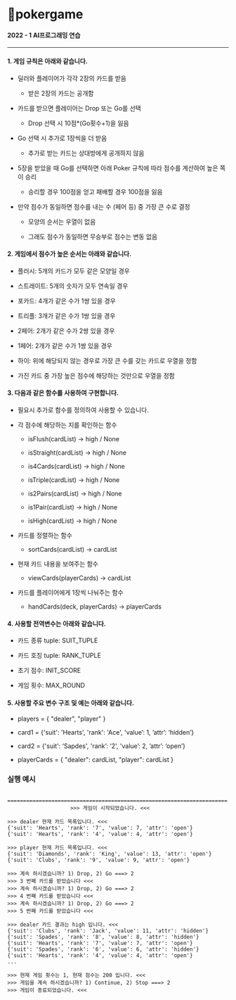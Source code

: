 # 🙈pokergame
#### 2022 - 1 AI프로그래밍 연습
-------------------------------------------

#### 1. 게임 규칙은 아래와 같습니다.



* 딜러와 플레이어가 각각 2장의 카드를 받음

   - 받은 2장의 카드는 공개함

* 카드를 받으면 플레이어는 Drop 또는 Go를 선택

   - Drop 선택 시 10점*(Go횟수+1)을 잃음

* Go 선택 시 추가로 1장씩을 더 받음

   - 추가로 받는 카드는 상대방에게 공개하지 않음

* 5장을 받았을 때 Go를 선택하면 아래 Poker 규칙에 따라 점수를 계산하여 높은 쪽이 승리

   - 승리할 경우 100점을 얻고 패배할 경우 100점을 잃음

* 만약 점수가 동일하면 점수를 내는 수 (페어 등) 중 가장 큰 수로 결정

   - 모양의 순서는 우열이 없음

  - 그래도 점수가 동일하면 무승부로 점수는 변동 없음    



    
#### 2. 게임에서 점수가 높은 순서는 아래와 같습니다.



* 플러시: 5개의 카드가 모두 같은 모양일 경우

* 스트레이트: 5개의 숫자가 모두 연속일 경우

* 포카드: 4개가 같은 수가 1쌍 있을 경우

* 트리플: 3개가 같은 수가 1쌍 있을 경우

* 2페어: 2개가 같은 수가 2쌍 있을 경우

* 1페어: 2개가 같은 수가 1쌍 있을 경우

* 하이: 위에 해당되지 않는 경우로 가장 큰 수를 갖는 카드로 우열을 정함

* 가진 카드 중 가장 높은 점수에 해당하는 것만으로 우열을 정함



#### 3. 다음과 같은 함수를 사용하여 구현합니다.

   - 필요시 추가로 함수를 정의하여 사용할 수 있습니다.



* 각 점수에 해당하는 지를 확인하는 함수

   - isFlush(cardList) -> high / None

   - isStraight(cardList) -> high / None 

   - is4Cards(cardList) -> high / None

   - isTriple(cardList) -> high / None

   - is2Pairs(cardList) -> high / None

   - is1Pair(cardList) -> high / None

   - isHigh(cardList) -> high / None

* 카드를 정렬하는 함수

   - sortCards(cardList) -> cardList

* 현재 카드 내용을 보여주는 함수

   - viewCards(playerCards) -> cardList

* 카드를 플레이어에게 1장씩 나눠주는 함수

   - handCards(deck, playerCards) -> playerCards



#### 4. 사용할 전역변수는 아래와 같습니다.



* 카드 종류 tuple: SUIT_TUPLE

* 카드 호칭 tuple: RANK_TUPLE

* 초기 점수: INIT_SCORE

* 게임 횟수: MAX_ROUND



#### 5. 사용할 주요 변수 구조 및 예는 아래와 같습니다.



* players = { "dealer", "player" }

* card1 = {'suit': 'Hearts', 'rank': 'Ace', 'value’: 1, ’attr’: ‘hidden’}

* card2 = {'suit': ‘Sapdes', 'rank’: ‘2', 'value’: 2, ’attr’: ‘open’}

* playerCards = { "dealer": cardList, "player": cardList }



### 실행 예시
<pre>
<code>
======================================================================
                    >>> 게임이 시작되었습니다. <<<

>>> dealer 현재 카드 목록입니다. <<<
{'suit': 'Hearts', 'rank': '7', 'value': 7, 'attr': 'open'}
{'suit': 'Hearts', 'rank': '4', 'value': 4, 'attr': 'open'}

>>> player 현재 카드 목록입니다. <<<
{'suit': 'Diamonds', 'rank': 'King', 'value': 13, 'attr': 'open'}
{'suit': 'Clubs', 'rank': '9', 'value': 9, 'attr': 'open'}

>>> 계속 하시겠습니까? 1) Drop, 2) Go ===> 2
>>> 3 번째 카드를 받았습니다 <<<
>>> 계속 하시겠습니까? 1) Drop, 2) Go ===> 2
>>> 4 번째 카드를 받았습니다 <<<
>>> 계속 하시겠습니까? 1) Drop, 2) Go ===> 2
>>> 5 번째 카드를 받았습니다 <<<

>>> dealer 카드 결과는 high 입니다. <<<
{'suit': 'Clubs', 'rank': 'Jack', 'value': 11, 'attr': 'hidden'}
{'suit': 'Spades', 'rank': '8', 'value': 8, 'attr': 'hidden'}
{'suit': 'Hearts', 'rank': '7', 'value': 7, 'attr': 'open'}
{'suit': 'Spades', 'rank': '6', 'value': 6, 'attr': 'hidden'}
{'suit': 'Hearts', 'rank': '4', 'value': 4, 'attr': 'open'}
...

>>> 현재 게임 횟수는 1, 현재 점수는 200 입니다. <<<
>>> 게임을 계속 하시겠습니까? 1) Continue, 2) Stop ===> 2
>>> 게임이 종료되었습니다. <<<
</code>
</pre>
